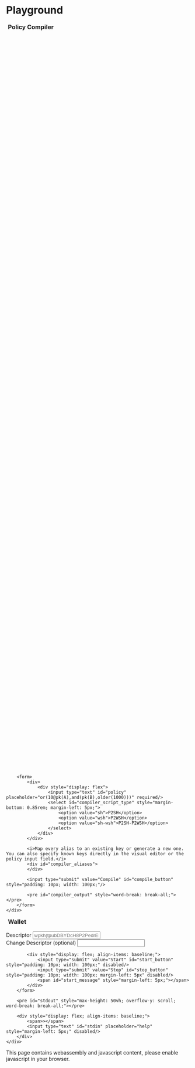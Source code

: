 # Playground

<style>
.error {
    color: orange;
}
</style>

<div class="expand">
    <div class="expand-label" style="cursor: pointer;" onclick="$h = $(this);$h.next('div').slideToggle(100,function () {$h.children('i').attr('class',function () {return $h.next('div').is(':visible') ? 'fas fa-chevron-down' : 'fas fa-chevron-right';});});">
        <i style="font-size: 24px;" class="fas fa-chevron-down"></i>
        <h3 style="display: inline-block; margin-left: 5px; margin-top: 0px;">Policy Compiler</h3>
    </div>
    <div class="expand-content">
        <div id="blocklyDiv" style="height: 50vh;"></div>

        <form>
            <div>
                <div style="display: flex">
                    <input type="text" id="policy" placeholder="or(10@pk(A),and(pk(B),older(1000)))" required/>
                    <select id="compiler_script_type" style="margin-bottom: 0.85rem; margin-left: 5px;">
                        <option value="sh">P2SH</option>
                        <option value="wsh">P2WSH</option>
                        <option value="sh-wsh">P2SH-P2WSH</option>
                    </select>
                </div>
            </div>

            <i>Map every alias to an existing key or generate a new one. You can also specify known keys directly in the visual editor or the policy input field.</i>
            <div id="compiler_aliases">
            </div>

            <input type="submit" value="Compile" id="compile_button" style="padding: 10px; width: 100px;"/>

            <pre id="compiler_output" style="word-break: break-all;"></pre>
        </form>
    </div>
</div>

<div class="expand">
    <div class="expand-label" style="cursor: pointer;" onclick="$h = $(this);$h.next('div').slideToggle(100,function () {$h.children('i').attr('class',function () {return $h.next('div').is(':visible') ? 'fas fa-chevron-down' : 'fas fa-chevron-right';});});">
        <i style="font-size: 24px;" class="fas fa-chevron-down"></i>
        <h3 style="display: inline-block; margin-left: 5px; margin-top: 0px;">Wallet</h3>
    </div>
    <div class="expand-content">
        <form>
            <div>
                <label for="descriptor">Descriptor</label>
                <input type="text" id="descriptor" placeholder="wpkh(tpubDBYDcH8P2PedrEN3HxWYJJJMZEdgnrqMsjeKpPNzwe7jmGwk5M3HRdSf5vudAXwrJPfUsfvUPFooKWmz79Lh111U51RNotagXiGNeJe3i6t/0/*)" required />
            </div>
            <div>
                <label for="change_descriptor">Change Descriptor (optional)</label>
                <input type="text" id="change_descriptor" />
            </div>

            <div style="display: flex; align-items: baseline;">
                <input type="submit" value="Start" id="start_button" style="padding: 10px; width: 100px;" disabled/>
                <input type="submit" value="Stop" id="stop_button" style="padding: 10px; width: 100px; margin-left: 5px" disabled/>
                <span id="start_message" style="margin-left: 5px;"></span>
            </div>
        </form>

        <pre id="stdout" style="max-height: 50vh; overflow-y: scroll; word-break: break-all;"></pre>

        <div style="display: flex; align-items: baseline;">
            <span>></span>
            <input type="text" id="stdin" placeholder="help" style="margin-left: 5px;" disabled/>
        </div>
    </div>
</div>

<noscript>This page contains webassembly and javascript content, please enable javascript in your browser.</noscript>
<script src="playground.js"></script>
<script>

    let compilerKeyAliasIndex = 0;

    function htmlToElement(html) {
        var template = document.createElement('template');
        html = html.trim(); // Never return a text node of whitespace as the result
        template.innerHTML = html;
        return template.content.firstChild;
    }

    function addCompilerKeyAlias(e) {
        if (e) {
            e.preventDefault();
        }

        const newIndex = ++compilerKeyAliasIndex;
        const html = `
            <div style="display: flex;">
                <input name="alias" data-index="${newIndex}" type="text" placeholder="A" style="width: 4em; margin-right: 5px;" required/>
                <select style="margin-bottom: 0.85rem; margin-right: 5px;" name="type" onchange="updateCompilerFormAlias(this)" data-index="${newIndex}">
                    <option value="gen_wif" selected="selected">Generate WIF Key</option>
                    <option value="gen_ext">Generate Extended Key</option>
                    <option value="existing">Existing Key</option>
                </select>
                <input type="text" name="extra" style="flex-grow: 1; margin-right: 5px; display: none;" data-index="${newIndex}"/>
                <button style="height: 2.2em;" onclick="addCompilerKeyAlias(event)" id="add_key_alias"><i class="fas fa-plus-circle"></i></button>
            </div>`;

        const prevAddBtn = document.getElementById('add_key_alias');
        if (prevAddBtn) {
            prevAddBtn.remove();
        }

        document.getElementById('compiler_aliases').appendChild(htmlToElement(html));
    }

    function updateCompilerFormAlias(e) {
        const extraInput = Array.from(document.getElementsByName('extra')).filter((x) => x.attributes["data-index"].value == e.attributes["data-index"].value)[0];

        switch (e.value) {
            case 'gen_wif':
                extraInput.style.display = 'none';
                break;
            case 'gen_ext':
                extraInput.style.display = 'inherit';
                extraInput.placeholder = "Derivation Path (optional). Example: /44'/0'/0'/0/*";
                break;
            case 'existing':
                extraInput.style.display = 'inherit';
                extraInput.placeholder = "WIF, tpub or hex public key. Example: 02e96fe52ef0e22d2f131dd425ce1893073a3c6ad20e8cac36726393dfb4856a4c";
                break;
        }
    }

    (() => {
        addCompilerKeyAlias();
    })();
</script>
